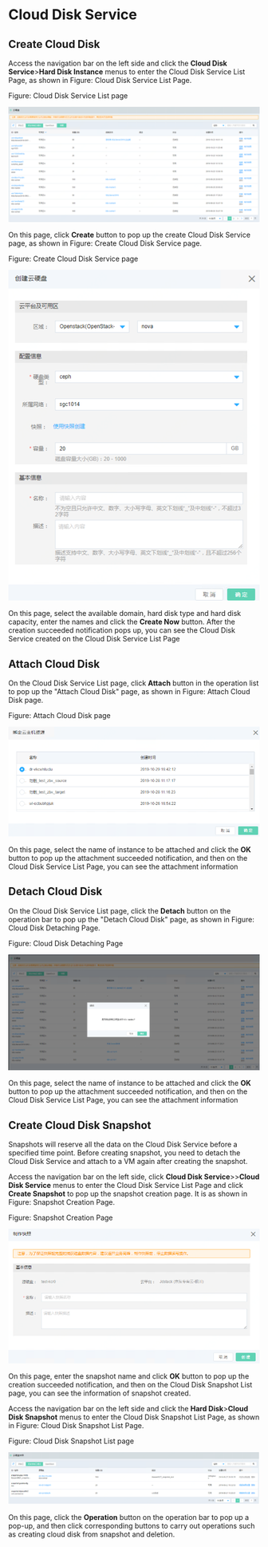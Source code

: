 # Cloud Disk Service

## Create Cloud Disk

Access the navigation bar on the left side and click the **Cloud Disk Service**>**Hard Disk Instance** menus to enter the Cloud Disk Service List Page, as shown in Figure: Cloud Disk Service List Page.

Figure: Cloud Disk Service List page

![Associated-With-Disk-1](../../../../image/JD-Cloud-Mesh/Associated-With-Disk-1.png)

On this page, click **Create** button to pop up the create Cloud Disk Service page, as shown in Figure: Create Cloud Disk Service page.

Figure: Create Cloud Disk Service page

![Associated-With-Disk-2](../../../../image/JD-Cloud-Mesh/Associated-With-Disk-2.png)

On this page, select the available domain, hard disk type and hard disk capacity, enter the names and click the **Create Now** button. After the creation succeeded notification pops up, you can see the Cloud Disk Service created on the Cloud Disk Service List Page


## Attach Cloud Disk

On the Cloud Disk Service List page, click **Attach** button in the operation list to pop up the "Attach Cloud Disk" page, as shown in Figure: Attach Cloud Disk page.

Figure: Attach Cloud Disk page

![Associated-With-Disk-3](../../../../image/JD-Cloud-Mesh/Associated-With-Disk-3.png)

On this page, select the name of instance to be attached and click the **OK** button to pop up the attachment succeeded notification, and then on the Cloud Disk Service List Page, you can see the attachment information

## Detach Cloud Disk

On the Cloud Disk Service List page, click the **Detach** button on the operation bar to pop up the "Detach Cloud Disk" page, as shown in Figure: Cloud Disk Detaching Page.

Figure: Cloud Disk Detaching Page

![Associated-With-Disk-4](../../../../image/JD-Cloud-Mesh/Associated-With-Disk-4.png)

On this page, select the name of instance to be attached and click the **OK** button to pop up the attachment succeeded notification, and then on the Cloud Disk Service List Page, you can see the attachment information

## Create Cloud Disk Snapshot

Snapshots will reserve all the data on the Cloud Disk Service before a specified time point. Before creating snapshot, you need to detach the Cloud Disk Service and attach to a VM again after creating the snapshot.

Access the navigation bar on the left side, click **Cloud Disk Service**>>**Cloud Disk Service** menus to enter the Cloud Disk Service List Page and click **Create Snapshot** to pop up the snapshot creation page. It is as shown in Figure: Snapshot Creation Page.

Figure: Snapshot Creation Page

![Associated-With-Disk-5](../../../../image/JD-Cloud-Mesh/Associated-With-Disk-5.png)

On this page, enter the snapshot name and click **OK** button to pop up the creation succeeded notification, and then on the Cloud Disk Snapshot List page, you can see the information of snapshot created.

Access the navigation bar on the left side and click the **Hard Disk**>**Cloud Disk Snapshot** menus to enter the Cloud Disk Snapshot List Page, as shown in Figure: Cloud Disk Snapshot List Page.

Figure: Cloud Disk Snapshot List page

![Associated-With-Disk-6](../../../../image/JD-Cloud-Mesh/Associated-With-Disk-6.png)

On this page, click the **Operation** button on the operation bar to pop up a pop-up, and then click corresponding buttons to carry out operations such as creating cloud disk from snapshot and deletion.
